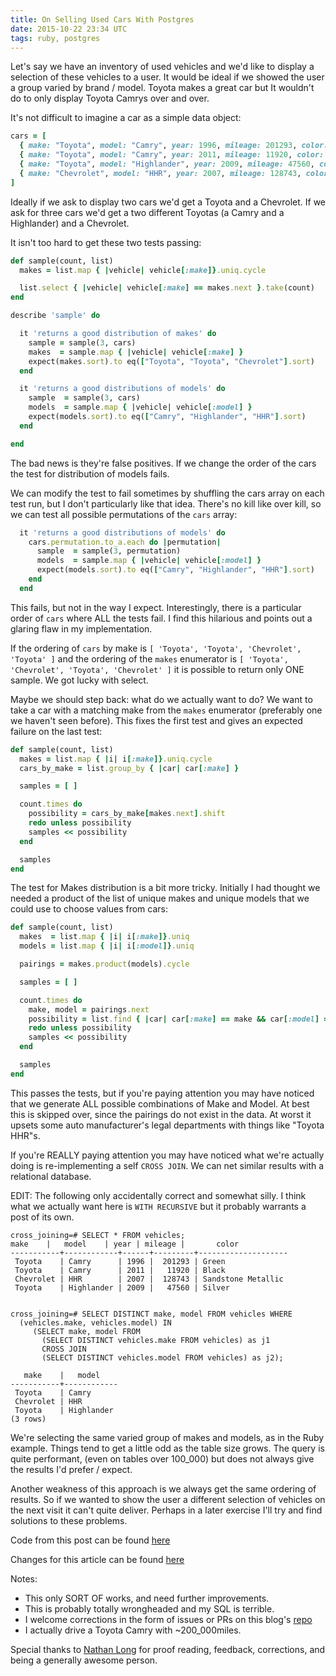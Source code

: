 ```yaml
---
title: On Selling Used Cars With Postgres
date: 2015-10-22 23:34 UTC
tags: ruby, postgres
---
```

Let's say we have an inventory of used vehicles and we'd like to
display a selection of these vehicles to a user. It would be
ideal if we showed the user a group varied by brand / model.
Toyota makes a great car but It wouldn't do to only display
Toyota Camrys over and over.

It's not difficult to imagine a car as a simple data object:

```ruby
cars = [
  { make: "Toyota", model: "Camry", year: 1996, mileage: 201293, color: "Green" },
  { make: "Toyota", model: "Camry", year: 2011, mileage: 11920, color: "Black" },
  { make: "Toyota", model: "Highlander", year: 2009, mileage: 47560, color: "Silver" },
  { make: "Chevrolet", model: "HHR", year: 2007, mileage: 128743, color: "Sandstone Metallic" }
]
```

Ideally if we ask to display two cars we'd get a Toyota
and a Chevrolet. If we ask for three cars we'd get a two different
Toyotas (a Camry and a Highlander) and a Chevrolet.

It isn't too hard to get these two tests passing:

```ruby
def sample(count, list)
  makes = list.map { |vehicle| vehicle[:make]}.uniq.cycle

  list.select { |vehicle| vehicle[:make] == makes.next }.take(count)
end

describe 'sample' do

  it 'returns a good distribution of makes' do
    sample = sample(3, cars)
    makes  = sample.map { |vehicle| vehicle[:make] }
    expect(makes.sort).to eq(["Toyota", "Toyota", "Chevrolet"].sort)
  end

  it 'returns a good distributions of models' do
    sample  = sample(3, cars)
    models  = sample.map { |vehicle| vehicle[:model] }
    expect(models.sort).to eq(["Camry", "Highlander", "HHR"].sort)
  end

end
```

The bad news is they're false positives. If we change the order of the cars
the test for distribution of models fails.

We can modify the test to fail sometimes by shuffling the cars array on each
test run, but I don't particularly like that idea. There's no kill like over
kill, so we can test all possible permutations of the `cars` array:

```ruby
  it 'returns a good distributions of models' do
    cars.permutation.to_a.each do |permutation|
      sample  = sample(3, permutation)
      models  = sample.map { |vehicle| vehicle[:model] }
      expect(models.sort).to eq(["Camry", "Highlander", "HHR"].sort)
    end
  end
```

This fails, but not in the way I expect. Interestingly, there is a particular
order of `cars` where ALL the tests fail. I find this hilarious and points out a
glaring flaw in my implementation.

If the ordering of `cars` by make is `[ 'Toyota', 'Toyota', 'Chevrolet', 'Toyota' ]`
and the ordering of the `makes` enumerator is `[ 'Toyota', 'Chevrolet', 'Toyota', 'Chevrolet' ]`
it is possible to return only ONE sample. We got lucky with select.

Maybe we should step back: what do we actually want to do?
We want to take a car with a matching make from the `makes` enumerator
(preferably one we haven't seen before). This fixes the first test and gives
an expected failure on the last test:


```ruby
def sample(count, list)
  makes = list.map { |i| i[:make]}.uniq.cycle
  cars_by_make = list.group_by { |car| car[:make] }

  samples = [ ]

  count.times do
    possibility = cars_by_make[makes.next].shift
    redo unless possibility
    samples << possibility
  end

  samples
end
```

The test for Makes distribution is a bit more tricky. Initially I had thought
we needed a product of the list of unique makes and unique models that we
could use to choose values from cars:

```ruby
def sample(count, list)
  makes  = list.map { |i| i[:make]}.uniq
  models = list.map { |i| i[:model]}.uniq

  pairings = makes.product(models).cycle

  samples = [ ]

  count.times do
    make, model = pairings.next
    possibility = list.find { |car| car[:make] == make && car[:model] == model }
    redo unless possibility
    samples << possibility
  end

  samples
end
```

This passes the tests, but if you're paying attention you may have
noticed that we generate ALL possible combinations of Make and Model.
At best this is skipped over, since the pairings do not exist in the
data. At worst it upsets some auto manufacturer's legal departments with
things like "Toyota HHR"s.

If you're REALLY paying attention you may have noticed what we're
actually doing is re-implementing a self `CROSS JOIN`. We can net
similar results with a relational database.

EDIT: The following only accidentally correct and somewhat silly. I think
what we actually want here is `WITH RECURSIVE` but it probably warrants
a post of its own.

```
cross_joining=# SELECT * FROM vehicles;                                                                                                                                                           make    |   model    | year | mileage |       color        
-----------+------------+------+---------+--------------------
 Toyota    | Camry      | 1996 |  201293 | Green
 Toyota    | Camry      | 2011 |   11920 | Black
 Chevrolet | HHR        | 2007 |  128743 | Sandstone Metallic
 Toyota    | Highlander | 2009 |   47560 | Silver


cross_joining=# SELECT DISTINCT make, model FROM vehicles WHERE
  (vehicles.make, vehicles.model) IN
     (SELECT make, model FROM
       (SELECT DISTINCT vehicles.make FROM vehicles) as j1
       CROSS JOIN
       (SELECT DISTINCT vehicles.model FROM vehicles) as j2);

   make    |   model
-----------+------------
 Toyota    | Camry
 Chevrolet | HHR
 Toyota    | Highlander
(3 rows)

```

We're selecting the same varied group of makes and models, as in the Ruby example.
Things tend to get a little odd as the table size grows. The query is quite performant,
(even on tables over 100_000) but does not always give the results I'd prefer / expect.

Another weakness of this approach is we always get the same ordering of results. So if
we wanted to show the user a different selection of vehicles on the next visit it can't
quite deliver. Perhaps in a later exercise I'll try and find solutions to these problems.

Code from this post can be found [here](https://gist.github.com/piisalie/c913bdbfcf9211d9f927)

Changes for this article can be found [here](https://github.com/piisalie/cannot_into_computers/commits/master/source/articles/2015-10-22-on-selling-used-cars-with-postgres.html.markdown)

Notes:

* This only SORT OF works, and need further improvements.
* This is probably totally wrongheaded and my SQL is terrible.
* I welcome corrections in the form of issues or PRs on this blog's [repo](https://github.com/piisalie/cannot_into_computers)
* I actually drive a Toyota Camry with ~200_000miles.


Special thanks to [Nathan Long](https://twitter.com/sleeplessgeek) for proof
reading, feedback, corrections, and being a generally awesome person.

